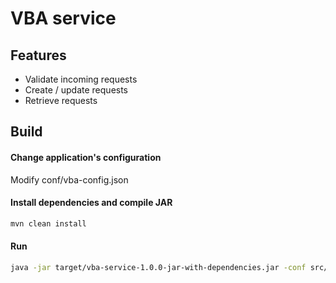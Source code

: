 # VBA service #

## Features
* Validate incoming requests
* Create / update requests
* Retrieve requests


## Build
#### Change application's configuration
Modify conf/vba-config.json
#### Install dependencies and compile JAR
```bash
mvn clean install
```
#### Run
```bash
java -jar target/vba-service-1.0.0-jar-with-dependencies.jar -conf src/main/kotlin/com/scratch/vba/conf/vba-config.json
```